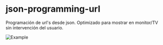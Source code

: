 # json-programming-url

Programación de url's desde json. Optimizado para mostrar en monitor/TV sin intervención del usuario.

![Example](https://github.com/n7rc/json-programming-url/blob/master/example/example.png)
